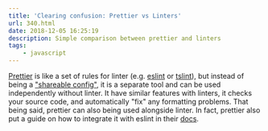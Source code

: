```yaml
---
title: 'Clearing confusion: Prettier vs Linters'
url: 340.html
date: 2018-12-05 16:25:19
description: Simple comparison between prettier and linters
tags:
    - javascript
---
```


[Prettier](https://prettier.io) is like a set of rules for linter (e.g. [eslint](https://github.com/eslint/eslint) or [tslint](https://github.com/palantir/tslint)), but instead of being a ["shareable config"](https://eslint.org/docs/developer-guide/shareable-configs), it is a separate tool and can be used independently without linter. It have similar features with linters, it checks your source code, and automatically "fix" any formatting problems. That being said, prettier can also being used alongside linter. In fact, prettier also put a guide on how to integrate it with eslint in their [docs](https://prettier.io/docs/en/eslint.html).
